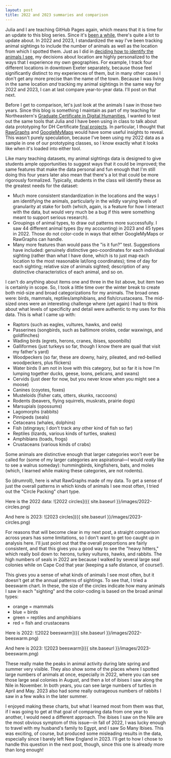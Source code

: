 ```yaml
---
layout: post
title: 2022 and 2023 summaries and comparison
---
```


Julia and I are teaching GitHub Pages again, which means that it is time for an update to this blog series. Since it's [been a while](https://saraheconnell.github.io/preview/), there's quite a lot to update about. In 2022 and 2023, I standardized the way I've been tracking animal sightings to include the number of animals as well as the location from which I spotted them. Just as I did in [deciding how to identify the animals I see](https://saraheconnell.github.io/natureJournal/), my decisions about location are highly personalized to the ways that I experience my own geographies. For example, I track four different locations in downtown Exeter separately, because those feel significantly distinct to my experiences of them, but in many other cases I don't get any more precise than the name of the town. Because I was living in the same location *and* tracking my animal sightings in the same way for 2022 and 2023, I can at last compare year-to-year data. I'll post on that next.

Before I get to comparison, let's just look at the animals I saw in those two years. Since this blog is something I maintain as part of my teaching for Northeastern's [Graduate Certificate in Digital Humanities](https://cssh.northeastern.edu/nulab/program/dh-certificate/), I wanted to test out the same tools that Julia and I have been using in class to talk about data prototyping for DH Certificate [final projects](https://cssh.northeastern.edu/nulab/program/dh-certificate/project-showcase/). In particular, I thought that [RawGraphs](https://www.rawgraphs.io/) and [GoogleMyMaps](https://www.google.com/maps/d/) would have some useful insights to reveal. This wasn't purely speculation, because I've been using my 2022 data as a sample in one of our prototyping classes, so I know exactly what it looks like when it's loaded into either tool. 

Like many teaching datasets, my animal sightings data is designed to give students ample opportunities to suggest ways that it could be improved; the same features that make the data personal and fun enough that I'm still doing this four years later also mean that there's a lot that could be more rigorously formalized. Typically, students in the class will identify these as the greatest needs for the dataset:
- Much more consistent standardization in the locations and the ways I am identifying the animals, particularly in the wildly varying levels of granularity at stake for both (which, again, is a feature for how I interact with the data, but would very much be a bug if this were something meant to support serious research).  
- Groupings of animal types, to draw out patterns more successfully. I saw 44 different animal types (by my accounting) in 2023 and 45 types in 2022. Those do not color-code in ways that either GoogleMyMaps or RawGraphs can handle. 
- Many more features than would pass the "is it fun?" test. Suggestions have included: genuinely distinctive geo-coordinates for each individual sighting (rather than what I have done, which is to just map each location to the most reasonable lat/long coordinates); time of day for each sighting; relative size of animals sighted; description of any distinctive characteristics of each animal, and so on. 

I can't do anything about items one and three in the list above, but item two is certainly in scope. So, I took a little time over the winter break to create both mid-size and broad categorizations for my animals. The broad ones were: birds, mammals, reptiles/amphibians, and fish/crustaceans. The mid-sized ones were an interesting challenge where (yet again) I had to think about what levels of specificity and detail were authentic to my uses for this data. This is what I came up with:
- Raptors (such as eagles, vultures, hawks, and owls)
- Passerines (songbirds, such as baltimore orioles, cedar waxwings, and goldfinches)
- Wading birds (egrets, herons, cranes, ibises, spoonbills)
- Galliformes (just turkeys so far, though I know there are quail that visit my father's yard)
- Woodpeckers (so far, these are downy, hairy, pileated, and red-bellied woodpeckers, plus flickers) 
- Water birds (I am not in love with this category, but so far it is how I'm lumping together ducks, geese, loons, pelicans, and swans)
- Cervids (just deer for now, but you never know when you might see a moose) 
- Canines (coyotes, foxes) 
- Musteloids (fisher cats, otters, skunks, raccoons)
- Rodents (beavers, flying squirrels, muskrats, prairie dogs)
- Marsupials (opossums) 
- Lagomorphs (rabbits)
- Pinnipeds (seals) 
- Cetaceans (whales, dolphins)
- Fish (stingrays; I don't track any other kind of fish so far)
- Reptiles (lizards, various kinds of turtles, snakes)
- Amphibians (toads, frogs)
- Crustaceans (various kinds of crabs)

Some animals are distinctive enough that larger categories won't ever be called for (some of my larger categories are aspirational—I would *really* like to see a walrus someday): hummingbirds, kingfishers, bats, and moles (which, I learned while making these categories, are not rodents). 

So (drumroll), here is what RawGraphs made of my data. To get a sense of just the overall patterns in which kinds of animals I see most often, I tried out the "Circle Packing" chart type. 

Here is the 2022 data: 
![2022 circles]({{ site.baseurl }}/images/2022-circles.png)

And here is 2023: 
![2023 circles]({{ site.baseurl }}/images/2023-circles.png)

For reasons that will become clear in my next post, a straight comparison across years has some limitations, so I don't want to get too caught up in analysis here. I'll just point out that the overall proportions are fairly consistent, and that this gives you a good way to see the "heavy hitters," which really boil down to: herons, turkey vultures, hawks, and rabbits. The high numbers of seals in 2022 are because I walked by several large seal colonies while on Cape Cod that year (keeping a safe distance, of course!). 

This gives you a sense of what kinds of animals I see most often, but it doesn't get at the annual patterns of sightings. To see that, I tried a beeswarm chart. In these, the size of the circles indicate how many animals I saw in each "sighting" and the color-coding is based on the broad animal types:
- orange = mammals
- blue = birds
- green = reptiles and amphibians
- red = fish and crustaceans 

Here is 2022:
![2022 beeswarm]({{ site.baseurl }}/images/2022-beeswarm.png)

And here is 2023:
![2023 beeswarm]({{ site.baseurl }}/images/2023-beeswarm.png)

These really make the peaks in animal activity during late spring and summer very visible. They also show some of the places where I spotted large numbers of animals at once, especially in 2022, where you can see those large seal colonies in August, and then a lot of ibises I saw along the Nile in November. In both years, you can see large numbers of turtles in April and May. 2023 also had some really outrageous numbers of rabbits I saw in a few walks in the later summer. 

I enjoyed making these charts, but what I learned most from them was that, if I was going to get at that goal of comparing data from one year to another, I would need a different approach. The ibises I saw on the Nile are the most obvious symptom of this issue—in fall of 2022, I was lucky enough to travel with my husband's family to Egypt, and I saw So Many Ibises. This was exciting, of course, but produced some misleading results in the data, especially since I barely left New England in 2023. I'll get to how I chose to handle this question in the next post, though, since this one is already more than long enough! 
